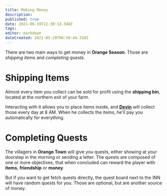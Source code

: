 ```yaml
---
title: Making Money
description: 
published: true
date: 2021-06-19T22:30:13.348Z
tags: 
editor: markdown
dateCreated: 2021-05-29T06:50:44.318Z
---
```


There are two main ways to get money in **Orange Season**. Those are *shipping items* and *completing quests*.

# Shipping Items

Almost every item you collect can be sold for profit using the **shipping bin**, located at the northern exit of your farm.

Interacting with it allows you to place items inside, and **[Devin](/villagers/Devin)** will collect those every day at 8 AM. When he collects the items, he'll pay you automatically for everything.

# Completing Quests

The villagers in **Orange Town** will give you quests, either showing at your doorstep in the morning or sending a letter. The quests are composed of one or more objectives, that when concluded can reward the player with **items**, **friendship** or **money**.

But if you want to get fetch quests directly, the quest board next to the INN will have random quests for you. Those are optional, but are another source of money.